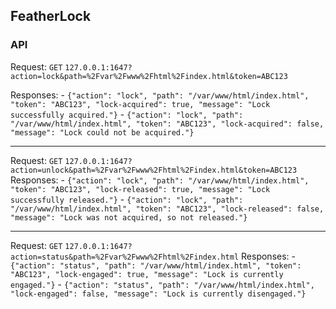 ## FeatherLock

### API

Request: `GET` `127.0.0.1:1647?action=lock&path=%2Fvar%2Fwww%2Fhtml%2Findex.html&token=ABC123`

Responses:
    - `{"action": "lock", "path": "/var/www/html/index.html", "token": "ABC123", "lock-acquired": true, "message": "Lock successfully acquired."}`
    - `{"action": "lock", "path": "/var/www/html/index.html", "token": "ABC123", "lock-acquired": false, "message": "Lock could not be acquired."}`

---

Request: `GET` `127.0.0.1:1647?action=unlock&path=%2Fvar%2Fwww%2Fhtml%2Findex.html&token=ABC123`
Responses:
    - `{"action": "lock", "path": "/var/www/html/index.html", "token": "ABC123", "lock-released": true, "message": "Lock successfully released."}`
    - `{"action": "lock", "path": "/var/www/html/index.html", "token": "ABC123", "lock-released": false, "message": "Lock was not acquired, so not released."}`

---

Request: `GET` `127.0.0.1:1647?action=status&path=%2Fvar%2Fwww%2Fhtml%2Findex.html`
Responses:
    - `{"action": "status", "path": "/var/www/html/index.html", "token": "ABC123", "lock-engaged": true, "message": "Lock is currently engaged."}`
    - `{"action": "status", "path": "/var/www/html/index.html", "lock-engaged": false, "message": "Lock is currently disengaged."}`